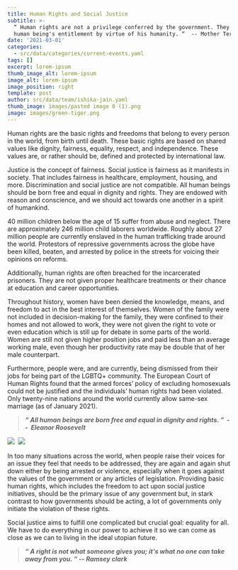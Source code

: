 ```yaml
---
title: Human Rights and Social Justice
subtitle: >-
  “ Human rights are not a privilege conferred by the government. They are every
  human being's entitlement by virtue of his humanity. “  -- Mother Teresa 
date: '2021-03-01'
categories:
  - src/data/categories/current-events.yaml
tags: []
excerpt: lorem-ipsum
thumb_image_alt: lorem-ipsum
image_alt: lorem-ipsum
image_position: right
template: post
author: src/data/team/ishika-jain.yaml
thumb_image: images/pasted image 0 (1).png
image: images/green-tiger.png
---
```

Human rights are the basic rights and freedoms that belong to every person in the world, from birth until death. These basic rights are based on shared values like dignity, fairness, equality, respect, and independence. These values are, or rather should be, defined and protected by international law.


Justice is the concept of fairness. Social justice is fairness as it manifests in society. That includes fairness in healthcare, employment, housing, and more. Discrimination and social justice are not compatible. All human beings should be born free and equal in dignity and rights. They are endowed with reason and conscience, and we should act towards one another in a spirit of humankind. 

40 million children below the age of 15 suffer from abuse and neglect. There are approximately 246 million child laborers worldwide. Roughly about 27 million people are currently enslaved in the human trafficking trade around the world. Protestors of repressive governments across the globe have been killed, beaten, and arrested by police in the streets for voicing their opinions on reforms. 

Additionally, human rights are often breached for the incarcerated prisoners. They are not given proper healthcare treatments or their chance at education and career opportunities. 

Throughout history, women have been denied the knowledge, means, and freedom to act in the best interest of themselves. Women of the family were not included in decision-making for the family, they were confined to their homes and not allowed to work, they were not given the right to vote or even education which is still up for debate in some parts of the world. Women are still not given higher position jobs and paid less than an average working male, even though her productivity rate may be double that of her male counterpart. 

Furthermore, people were, and are currently, being dismissed from their jobs for being part of the LGBTQ+ community. The European Court of Human Rights found that the armed forces’ policy of excluding homosexuals could not be justified and the individuals’ human rights had been violated. Only twenty-nine nations around the world currently allow same-sex marriage (as of January 2021).

> ***“ All human beings are born free and equal in dignity and rights. ”  --  Eleanor Roosevelt***

![](https://lh3.googleusercontent.com/xpwe8Udqb3314tFZYGbIwn5OnE1oOdbbbt1QQenMWfY3HHuxjOLVvlL0NPtxEjsVwr_G4ZNBhXUP6yr4qXbvsNsN3Zydjq\_37\_EEZRXBM9lJh4wjdVzaUBCAX-yOuDBLCfRib\_6p)  ![](https://lh5.googleusercontent.com/nFNbRHC35-SVL0eZHr9XBFuCBJ5Rg_wsi0DAY62jjjbr3ICd3WyAgZ8b5eTtzHeOSr5z\_3qjC7NO3euU8mTst-uGzrdONle2b4AXHGVizClkt-17EyrZJk4Ae8St8pEkvmn68Y1n)

In too many situations across the world, when people raise their voices for an issue they feel that needs to be addressed, they are again and again shut down either by being arrested or violence, especially when it goes against the values of the government or any articles of legislation. Providing basic human rights, which includes the freedom to act upon social justice initiatives, should be the primary issue of any government but, in stark contrast to how governments should be acting, a lot of governments only initiate the violation of these rights.

Social justice aims to fulfill one complicated but crucial goal: equality for all. We have to do everything in our power to achieve it so we can come as close as we can to living in the ideal utopian future. 

> ***“ A right is not what someone gives you; it's what no one can take away from you. “ -- Ramsey clark***
